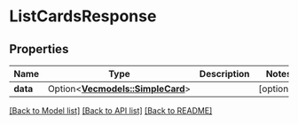 # ListCardsResponse

## Properties

Name | Type | Description | Notes
------------ | ------------- | ------------- | -------------
**data** | Option<[**Vec<models::SimpleCard>**](SimpleCard.md)> |  | [optional]

[[Back to Model list]](../README.md#documentation-for-models) [[Back to API list]](../README.md#documentation-for-api-endpoints) [[Back to README]](../README.md)


